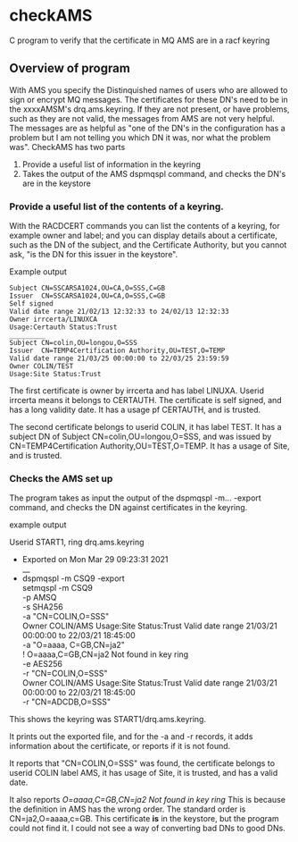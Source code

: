 # checkAMS
C program to verify that the certificate in MQ AMS are in a racf keyring

## Overview of program
With AMS you specify the Distinquished names of users who are allowed to sign or encrypt MQ messages.  The certificates for these DN's need to be in the xxxxAMSM's drq.ams.keyring.  If they are not present, or have problems, such as they are not valid, the messages from AMS are not very helpful.  The messages are as helpful as "one of the DN's in the configuration has a problem but I am not telling you which DN it was, nor what the problem was".
CheckAMS has two parts
1. Provide a useful list of information in the keyring
1. Takes the output of the AMS dspmqspl command, and checks the DN's are in the keystore

### Provide a useful list of the contents of a keyring.
With the RACDCERT commands you can list the contents of a keyring, for example owner and label; and you can display details about a certificate, such as the DN of the subject, and the Certificate Authority, but you cannot ask, "is the DN for this issuer in the keystore".

Example output

    Subject CN=SSCARSA1024,OU=CA,O=SSS,C=GB                                                         
    Issuer  CN=SSCARSA1024,OU=CA,O=SSS,C=GB                                                         
    Self signed                                                                                     
    Valid date range 21/02/13 12:32:33 to 24/02/13 12:32:33                                         
    Owner irrcerta/LINUXCA                                                                          
    Usage:Certauth Status:Trust                                                                     
    _________                                                                                                           
    Subject CN=colin,OU=longou,O=SSS                                                                
    Issuer  CN=TEMP4Certification Authority,OU=TEST,O=TEMP                                          
    Valid date range 21/03/25 00:00:00 to 22/03/25 23:59:59                                         
    Owner COLIN/TEST                                                                                
    Usage:Site Status:Trust      
    
The first certificate is owner by irrcerta and has label LINUXA.   Userid irrcerta means it belongs to CERTAUTH.  The certificate is self signed, and has a long validity date.  It has a usage pf CERTAUTH, and is trusted.

The second certificate belongs to userid COLIN, it has label TEST. It has a subject DN of Subject CN=colin,OU=longou,O=SSS, and was issued by CN=TEMP4Certification Authority,OU=TEST,O=TEMP.   It has a usage of Site, and is trusted.

### Checks the AMS set up
The program takes as input the output of the dspmqspl -m... -export command, and checks the DN against certificates in the keyring.

example output
   
   Userid START1, ring drq.ams.keyring                                                                                  
   * Exported on Mon Mar 29 09:23:31 2021                                                                               
   __                                                                                                                       
   * dspmqspl -m CSQ9  -export                                                                                          
   setmqspl -m CSQ9                                                                                                     
    -p AMSQ                                                                                                             
    -s SHA256                                                                                                           
   -a "CN=COLIN,O=SSS"                                                                                                 
     Owner COLIN/AMS Usage:Site Status:Trust Valid date range 21/03/21 00:00:00 to 22/03/21 18:45:00                  
   -a "O=aaaa, C=GB,CN=ja2"                                                                                            
    ! O=aaaa,C=GB,CN=ja2 Not found in key ring                                                                           
   -e AES256                                                                                                           
   -r "CN=COLIN,O=SSS"                                                                                                 
    Owner COLIN/AMS Usage:Site Status:Trust Valid date range 21/03/21 00:00:00 to 22/03/21 18:45:00                  
   -r "CN=ADCDB,O=SSS"    
   
This shows the keyring was START1/drq.ams.keyring.

It prints out the exported file, and for the -a and -r records, it adds information about the certificate, or reports if it is not found.

It reports that "CN=COLIN,O=SSS" was found, the certificate belongs to userid COLIN label AMS, it has usage of Site, it is trusted, and has a valid date.

It also reports *O=aaaa,C=GB,CN=ja2 Not found in key ring*   This is because the definition in AMS has the wrong order.   The standard order is CN=ja2,O=aaaa,c=GB.  This certificate **is** in the keystore, but the program could not find it.  I could not see a way of converting bad DNs to good DNs.
